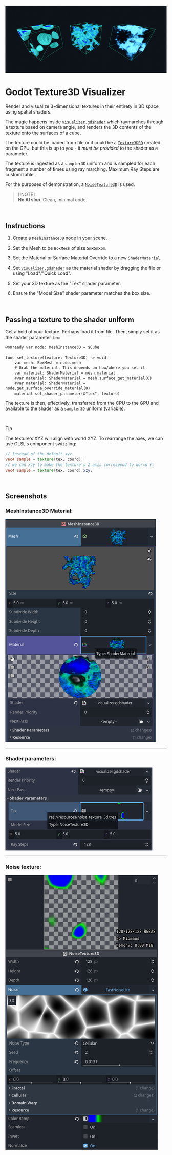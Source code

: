 ![Godot Texture3D Visualizer](/assets/hero.png)

# Godot Texture3D Visualizer

Render and visualize 3-dimensional textures in their entirety in 3D space using spatial shaders.

The magic happens inside [`visualizer.gdshader`](visualizer.gdshader) which raymarches through a texture based on camera angle, and renders the 3D contents of the texture onto the surfaces of a cube.

The texture could be loaded from file or it could be a [`Texture3DRD`](https://docs.godotengine.org/en/stable/classes/class_texture3drd.html) created on the GPU, but this is up to you - it _must be provided_ to the shader as a parameter.

The texture is ingested as a `sampler3D` uniform and is sampled for each fragment a number of times using ray marching. Maximum Ray Steps are customizable.

For the purposes of demonstration, a [`NoiseTexture3D`](https://docs.godotengine.org/en/stable/classes/class_noisetexture3d.html) is used.

> [!NOTE]\
> **No AI slop**. Clean, minimal code.

<br />

## Instructions

1. Create a `MeshInstance3D` node in your scene.

2. Set the Mesh to be `BoxMesh` of size `5m`x`5m`x`5m`.

3. Set the Material or Surface Material Override to a new `ShaderMaterial`.

4. Set [`visualizer.gdshader`](visualizer.gdshader) as the material shader by dragging the file or using "Load"/"Quick Load".

5. Set your 3D texture as the "Tex" shader parameter.

6. Ensure the "Model Size" shader parameter matches the box size.

<br />

## Passing a texture to the shader uniform

Get a hold of your texture. Perhaps load it from file. Then, simply set it as the shader parameter `tex`:

```gdscript
@onready var node: MeshInstance3D = $Cube

func set_texture(texture: Texture3D) -> void:
	var mesh: BoxMesh = node.mesh
	# Grab the material. This depends on how/where you set it.
	var material: ShaderMaterial = mesh.material
	#var material: ShaderMaterial = mesh.surface_get_material(0)
	#var material: ShaderMaterial = node.get_surface_override_material(0)
	material.set_shader_parameter(&"tex", texture)
```

The texture is then, effectively, transferred from the CPU to the GPU and available to the shader as a `sampler3D` uniform (variable).

<br />

> [!TIP]
> The texture's XYZ will align with world XYZ. To rearrange the axes, we can use GLSL's component swizzling:
>
> ```glsl
> // Instead of the default xyz:
> vec4 sample = texture(tex, coord);
> // we can xzy to make the texture's Z axis correspond to world Y:
> vec4 sample = texture(tex, coord).xzy;
> ```

<br />

## Screenshots

### MeshInstance3D Material:

![Screenshots of MeshInstance3D Material](/assets/mesh_instance_3d.png)

---

### Shader parameters:

![Screenshots of Shader Parameters](/assets/shader_parameters.png)

---

### Noise texture:

![Screenshots of NoiseTexture3D](/assets/noise_texture_3d.png)
